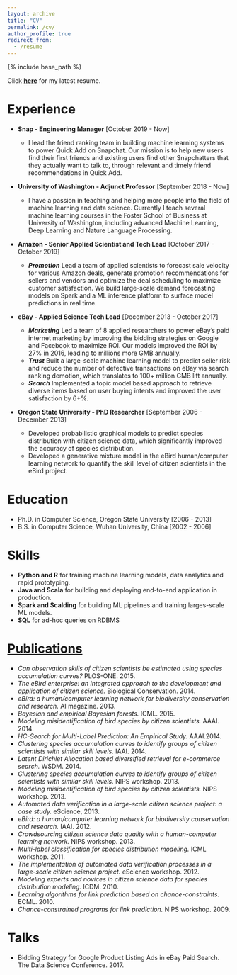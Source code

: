 ```yaml
---
layout: archive
title: "CV"
permalink: /cv/
author_profile: true
redirect_from:
  - /resume
---
```


{% include base_path %}

Click __[here](https://github.com/zariable/zariable.github.io/blob/master/files/resume.pdf)__ for my latest resume.

Experience
======
* __Snap - Engineering Manager__ [October 2019 - Now]
  * I lead the friend ranking team in building machine learning systems to power Quick Add on Snapchat. Our mission is to help new users find their first friends and existing users find other Snapchatters that they actually want to talk to, through relevant and timely friend recommendations in Quick Add.

* __University of Washington - Adjunct Professor__ [September 2018 - Now]
  * I have a passion in teaching and helping more people into the field of machine learning and data science. Currently I teach several machine learning courses in the Foster School of Business at University of Washington, including advanced Machine Learning, Deep Learning and Nature Language Processing.

* __Amazon - Senior Applied Scientist and Tech Lead__ [October 2017 - October 2019]
  * **_Promotion_** Lead a team of applied scientists to forecast sale velocity for various Amazon deals, generate promotion recommendations for sellers and vendors and optimize the deal scheduling to maximize customer satisfaction. We build large-scale demand forecasting models on Spark and a ML inference platform to surface model predictions in real time.

* __eBay - Applied Science Tech Lead__ [December 2013 - October 2017]
  * **_Marketing_** Led a team of 8 applied researchers to power eBay’s paid internet marketing by improving the bidding strategies on Google and Facebook to maximize ROI. Our models improved the ROI by 27% in 2016, leading to millions more GMB annually.
  * **_Trust_** Built a large-scale machine learning model to predict seller risk and reduce the number of defective transactions on eBay via search ranking demotion, which translates to 100+ million GMB lift annually.
  * **_Search_** Implemented a topic model based approach to retrieve diverse items based on user buying intents and improved the user satisfaction by 6+%.

* __Oregon State University - PhD Researcher__ [September 2006 - December 2013]
  * Developed probabilistic graphical models to predict species distribution with citizen science data, which significantly improved the accuracy of species distribution.
  * Developed a generative mixture model in the eBird human/computer learning network to quantify the skill level of citizen scientists in the eBird project.

Education
======
* Ph.D. in Computer Science, Oregon State University [2006 - 2013]
* B.S. in Computer Science, Wuhan University, China [2002 - 2006]

Skills
======
* __Python and R__ for training machine learning models, data analytics and rapid prototyping.
* __Java and Scala__ for building and deploying end-to-end application in production.
* __Spark and Scalding__ for building ML pipelines and training larges-scale ML models.
* __SQL__ for ad-hoc queries on RDBMS

[Publications](https://zariable.github.io/publications/)
======
* *Can observation skills of citizen scientists be estimated using species accumulation curves?* PLOS-ONE. 2015.
* *The eBird enterprise: an integrated approach to the development and application of citizen science.* Biological Conservation. 2014.
* *eBird: a human/computer learning network for biodiversity conservation and research.* AI magazine. 2013.
* *Bayesian and empirical Bayesian forests.* ICML. 2015.
* *Modeling misidentification of bird species by citizen scientists.* AAAI. 2014.
* *HC-Search for Multi-Label Prediction: An Empirical Study.* AAAI.2014.
* *Clustering species accumulation curves to identify groups of citizen scientists with similar skill levels.* IAAI. 2014.
* *Latent Dirichlet Allocation based diversified retrieval for e-commerce search.* WSDM. 2014.
* *Clustering species accumulation curves to identify groups of citizen scientists with similar skill levels.* NIPS workshop. 2013.
* *Modeling misidentification of bird species by citizen scientists.* NIPS workshop. 2013.
* *Automated data verification in a large-scale citizen science project: a case study.* eScience, 2013.
* *eBird: a human/computer learning network for biodiversity conservation and research.* IAAI. 2012.
* *Crowdsourcing citizen science data quality with a human-computer learning network.* NIPS workshop. 2013.
* *Multi-label classification for species distribution modeling.* ICML workshop. 2011.
* *The implementation of automated data verification processes in a large-scale citizen science project.* eScience workshop. 2012.
* *Modeling experts and novices in citizen science data for species distribution modeling.* ICDM. 2010.
* *Learning algorithms for link prediction based on chance-constraints.* ECML. 2010.
* *Chance-constrained programs for link prediction.* NIPS workshop. 2009.

Talks
======
* Bidding Strategy for Google Product Listing Ads in eBay Paid Search. The Data Science Conference. 2017.
